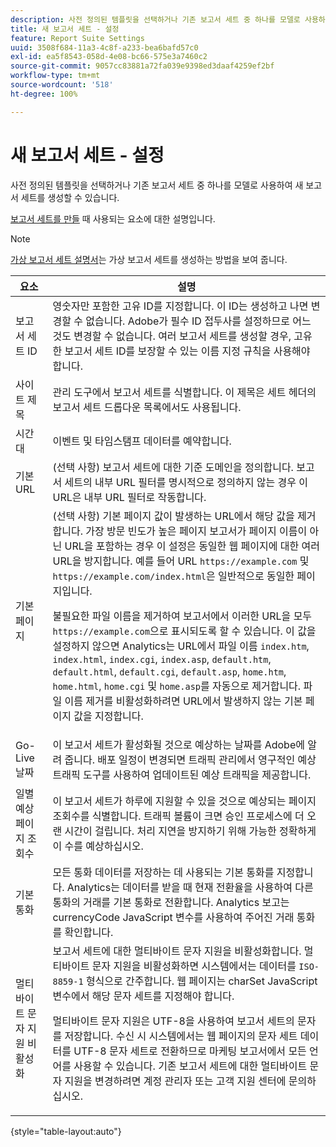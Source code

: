 ```yaml
---
description: 사전 정의된 템플릿을 선택하거나 기존 보고서 세트 중 하나를 모델로 사용하여 새 보고서 세트를 생성할 수 있습니다.
title: 새 보고서 세트 - 설정
feature: Report Suite Settings
uuid: 3508f684-11a3-4c8f-a233-bea6bafd57c0
exl-id: ea5f8543-058d-4e08-bc66-575e3a7460c2
source-git-commit: 9057cc83881a72fa039e9398ed3daaf4259ef2bf
workflow-type: tm+mt
source-wordcount: '518'
ht-degree: 100%

---
```


# 새 보고서 세트 - 설정

사전 정의된 템플릿을 선택하거나 기존 보고서 세트 중 하나를 모델로 사용하여 새 보고서 세트를 생성할 수 있습니다.

[보고서 세트를 만들](/help/admin/admin/c-manage-report-suites/c-new-report-suite/t-create-a-report-suite.md) 때 사용되는 요소에 대한 설명입니다.

>[!NOTE]
>
>[가상 보고서 세트 설명서](/help/components/vrs/c-workflow-vrs/vrs-create.md)는 가상 보고서 세트를 생성하는 방법을 보여 줍니다.

| 요소 | 설명 |
| --- | --- |
| 보고서 세트 ID | 영숫자만 포함한 고유 ID를 지정합니다. 이 ID는 생성하고 나면 변경할 수 없습니다. Adobe가 필수 ID 접두사를 설정하므로 어느 것도 변경할 수 없습니다.  여러 보고서 세트를 생성할 경우, 고유한 보고서 세트 ID를 보장할 수 있는 이름 지정 규칙을 사용해야 합니다. |
| 사이트 제목 | 관리 도구에서 보고서 세트를 식별합니다. 이 제목은 세트 헤더의 보고서 세트 드롭다운 목록에서도 사용됩니다. |
| 시간대 | 이벤트 및 타임스탬프 데이터를 예약합니다. |
| 기본 URL | (선택 사항) 보고서 세트에 대한 기준 도메인을 정의합니다. 보고서 세트의 내부 URL 필터를 명시적으로 정의하지 않는 경우 이 URL은 내부 URL 필터로 작동합니다. |
| 기본 페이지 | (선택 사항) 기본 페이지 값이 발생하는 URL에서 해당 값을 제거합니다. 가장 방문 빈도가 높은 페이지 보고서가 페이지 이름이 아닌 URL을 포함하는 경우 이 설정은 동일한 웹 페이지에 대한 여러 URL을 방지합니다.  예를 들어 URL `https://example.com` 및 `https://example.com/index.html`은 일반적으로 동일한 페이지입니다.<p> 불필요한 파일 이름을 제거하여 보고서에서 이러한 URL을 모두 `https://example.com`으로 표시되도록 할 수 있습니다. 이 값을 설정하지 않으면 Analytics는 URL에서 파일 이름 `index.htm`, `index.html`, `index.cgi`, `index.asp`, `default.htm`, `default.html`, `default.cgi`, `default.asp`, `home.htm`, `home.html`, `home.cgi` 및 `home.asp`를 자동으로 제거합니다. 파일 이름 제거를 비활성화하려면 URL에서 발생하지 않는 기본 페이지 값을 지정합니다. |
| Go-Live 날짜 | 이 보고서 세트가 활성화될 것으로 예상하는 날짜를 Adobe에 알려 줍니다. 배포 일정이 변경되면 트래픽 관리에서 영구적인 예상 트래픽 도구를 사용하여 업데이트된 예상 트래픽을 제공합니다. |
| 일별 예상 페이지 조회수 | 이 보고서 세트가 하루에 지원할 수 있을 것으로 예상되는 페이지 조회수를 식별합니다. 트래픽 볼륨이 크면 승인 프로세스에 더 오랜 시간이 걸립니다. 처리 지연을 방지하기 위해 가능한 정확하게 이 수를 예상하십시오. |
| 기본 통화 | 모든 통화 데이터를 저장하는 데 사용되는 기본 통화를 지정합니다. Analytics는 데이터를 받을 때 현재 전환율을 사용하여 다른 통화의 거래를 기본 통화로 전환합니다. Analytics 보고는 currencyCode JavaScript 변수를 사용하여 주어진 거래 통화를 확인합니다. |
| 멀티바이트 문자 지원 비활성화 | 보고서 세트에 대한 멀티바이트 문자 지원을 비활성화합니다. 멀티바이트 문자 지원을 비활성화하면 시스템에서는 데이터를 `ISO-8859-1` 형식으로 간주합니다. 웹 페이지는 charSet JavaScript 변수에서 해당 문자 세트를 지정해야 합니다. <p>멀티바이트 문자 지원은 UTF-8을 사용하여 보고서 세트의 문자를 저장합니다. 수신 시 시스템에서는 웹 페이지의 문자 세트 데이터를 UTF-8 문자 세트로 전환하므로 마케팅 보고서에서 모든 언어를 사용할 수 있습니다.  기존 보고서 세트에 대한 멀티바이트 문자 지원을 변경하려면 계정 관리자 또는 고객 지원 센터에 문의하십시오. |

{style=&quot;table-layout:auto&quot;}
